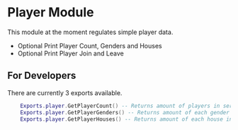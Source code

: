 # Player Module

This module at the moment regulates simple player data.
- Optional Print Player Count, Genders and Houses
- Optional Print Player Join and Leave

## For Developers

There are currently 3 exports available.
```LUA
    Exports.player.GetPlayerCount() -- Returns amount of players in server
    Exports.player.GetPlayerGenders() -- Returns amount of each gender in server
    Exports.player.GetPlayerHouses() -- Returns amount of each house in server
```